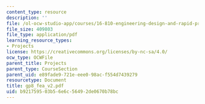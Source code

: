 ```yaml
---
content_type: resource
description: ''
file: /ol-ocw-studio-app/courses/16-810-engineering-design-and-rapid-prototyping-january-iap-2005/b921759503b56e6c56492de0670b78bc_gp8_fea_v2.pdf
file_size: 409803
file_type: application/pdf
learning_resource_types:
- Projects
license: https://creativecommons.org/licenses/by-nc-sa/4.0/
ocw_type: OCWFile
parent_title: Projects
parent_type: CourseSection
parent_uid: e89fade9-721e-eee0-98ac-f554d7439279
resourcetype: Document
title: gp8_fea_v2.pdf
uid: b9217595-03b5-6e6c-5649-2de0670b78bc
---
```

